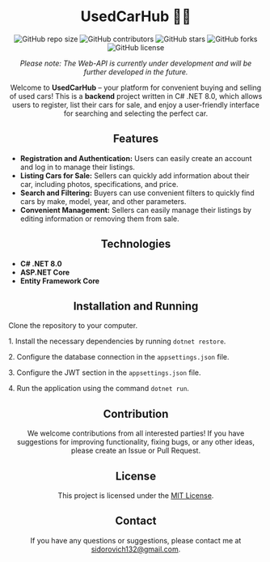 <h1 align="center">UsedCarHub 🚗💼</h1>

<p align="center">
  <img src="https://img.shields.io/github/repo-size/smik91/UsedCarHub" alt="GitHub repo size">
  <img src="https://img.shields.io/github/contributors/smik91/UsedCarHub" alt="GitHub contributors">
  <img src="https://img.shields.io/github/stars/smik91/UsedCarHub?style=social" alt="GitHub stars">
  <img src="https://img.shields.io/github/forks/smik91/UsedCarHub?style=social" alt="GitHub forks">
  <img src="https://img.shields.io/github/license/smik91/UsedCarHub" alt="GitHub license">
</p>

<p align="center">
  <em>Please note: The Web-API is currently under development and will be further developed in the future.</em>
</p>

<p align="center">Welcome to <strong>UsedCarHub</strong> – your platform for convenient buying and selling of used cars! This is a <strong>backend</strong> project written in C# .NET 8.0, which allows users to register, list their cars for sale, and enjoy a user-friendly interface for searching and selecting the perfect car.</p>

<h2 align="center">Features</h2>

<ul>
  <li><strong>Registration and Authentication:</strong> Users can easily create an account and log in to manage their listings.</li>
  <li><strong>Listing Cars for Sale:</strong> Sellers can quickly add information about their car, including photos, specifications, and price.</li>
  <li><strong>Search and Filtering:</strong> Buyers can use convenient filters to quickly find cars by make, model, year, and other parameters.</li>
  <li><strong>Convenient Management:</strong> Sellers can easily manage their listings by editing information or removing them from sale.</li>
</ul>

<h2 align="center">Technologies</h2>

<ul>
  <li><strong>C# .NET 8.0</strong></li>
  <li><strong>ASP.NET Core</strong></li>
  <li><strong>Entity Framework Core</strong></li>
</ul>

<h2 align="center">Installation and Running</h2>
<p>Clone the repository to your computer.</p>
<p>1. Install the necessary dependencies by running <code>dotnet restore</code>.</p>
<p>2. Configure the database connection in the <code>appsettings.json</code> file.</p>
<p>3. Configure the JWT section in the <code>appsettings.json</code> file.</p>
<p>4. Run the application using the command <code>dotnet run</code>.</p>

<h2 align="center">Contribution</h2>

<p align="center">We welcome contributions from all interested parties! If you have suggestions for improving functionality, fixing bugs, or any other ideas, please create an Issue or Pull Request.</p>

<h2 align="center">License</h2>

<p align="center">This project is licensed under the <a href="LICENSE">MIT License</a>.</p>

<h2 align="center">Contact</h2>

<p align="center">If you have any questions or suggestions, please contact me at <a href="mailto:sidorovich132@gmail.com">sidorovich132@gmail.com</a>.</p>
